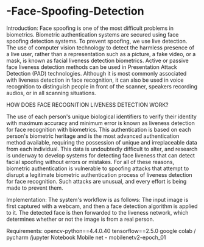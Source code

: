 # -Face-Spoofing-Detection

Introduction:
Face spoofing is one of the most difficult problems in biometrics. Biometric authentication systems are secured using face spoofing detection systems. To prevent spoofing, we use live detection.
The use of computer vision technology to detect the harmless presence of a live user, rather than a representation such as a picture, a fake video, or a mask, is known as facial liveness detection biometrics.
Active or passive face liveness detection methods can be used in Presentation Attack Detection (PAD) technologies. Although it is most commonly associated with liveness detection in face recognition, it can also be used in voice recognition to distinguish people in front of the scanner, speakers recording audios, or in all scanning situations. 

HOW DOES FACE RECOGNITION LIVENESS DETECTION WORK?    

The use of each person's unique biological identifiers to verify their identity with maximum accuracy and minimum error is known as liveness detection for face recognition with biometrics.
This authentication is based on each person's biometric heritage and is the most advanced authentication method available, requiring the possession of unique and irreplaceable data from each individual.
This data is undoubtedly difficult to alter, and research is underway to develop systems for detecting face liveness that can detect facial spoofing without errors or mistakes. For all of these reasons, biometric authentication is vulnerable to spoofing attacks that attempt to disrupt a legitimate biometric authentication process of liveness detection for face recognition. Such attacks are unusual, and every effort is being made to prevent them.

Implementation:
The system's workflow is as follows: 
The input image is first captured with a webcam, and then a face detection algorithm is applied to it. The detected face is then forwarded to the liveness network, which determines whether or not the image is from a real person.

Requirements:
opencv-python==4.4.0.40
tensorflow==2.5.0
google colab / pycharm /jupyter Notebook
Mobile net - mobilenetv2-epoch_01
